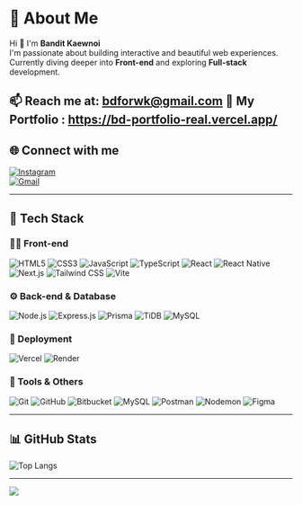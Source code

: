 # 💫 About Me

Hi 👋 I'm **Bandit Kaewnoi**  
I'm passionate about building interactive and beautiful web experiences.  
Currently diving deeper into **Front-end** and exploring **Full-stack** development.  

📫 Reach me at: **[bdforwk@gmail.com](mailto:bdforwk@gmail.com)**
📰 My Portfolio : https://bd-portfolio-real.vercel.app/
---

## 🌐 Connect with me

[![Instagram](https://img.shields.io/badge/Instagram-%23E4405F.svg?style=for-the-badge&logo=Instagram&logoColor=white)](https://instagram.com/pramtbt)  
[![Gmail](https://img.shields.io/badge/Gmail-D14836?style=for-the-badge&logo=gmail&logoColor=white)](mailto:bdforwk@gmail.com)

---

## 🧰 Tech Stack

### 👨‍💻 Front-end
![HTML5](https://img.shields.io/badge/HTML5-%23E34F26.svg?style=for-the-badge&logo=html5&logoColor=white) ![CSS3](https://img.shields.io/badge/CSS3-%231572B6.svg?style=for-the-badge&logo=css3&logoColor=white) ![JavaScript](https://img.shields.io/badge/JavaScript-%23323330.svg?style=for-the-badge&logo=javascript&logoColor=%23F7DF1E) ![TypeScript](https://img.shields.io/badge/TypeScript-%23007ACC.svg?style=for-the-badge&logo=typescript&logoColor=white) ![React](https://img.shields.io/badge/React-%2320232a.svg?style=for-the-badge&logo=react&logoColor=%2361DAFB) ![React Native](https://img.shields.io/badge/React_Native-%2320232a.svg?style=for-the-badge&logo=react&logoColor=%2361DAFB) ![Next.js](https://img.shields.io/badge/Next.js-black?style=for-the-badge&logo=next.js&logoColor=white) ![Tailwind CSS](https://img.shields.io/badge/TailwindCSS-%2338B2AC.svg?style=for-the-badge&logo=tailwind-css&logoColor=white) ![Vite](https://img.shields.io/badge/Vite-%23646CFF.svg?style=for-the-badge&logo=vite&logoColor=white)

### ⚙️ Back-end & Database
![Node.js](https://img.shields.io/badge/Node.js-6DA55F?style=for-the-badge&logo=node.js&logoColor=white) ![Express.js](https://img.shields.io/badge/Express.js-%23404d59.svg?style=for-the-badge&logo=express&logoColor=%2361DAFB) ![Prisma](https://img.shields.io/badge/Prisma-3982CE?style=for-the-badge&logo=Prisma&logoColor=white) ![TiDB](https://img.shields.io/badge/TiDB-CC1F2F?style=for-the-badge&logo=tidb&logoColor=white) ![MySQL](https://img.shields.io/badge/mysql-4479A1.svg?style=for-the-badge&logo=mysql&logoColor=white)

### 🚀 Deployment
![Vercel](https://img.shields.io/badge/Vercel-%23000000.svg?style=for-the-badge&logo=vercel&logoColor=white) ![Render](https://img.shields.io/badge/Render-%2346E3B7.svg?style=for-the-badge&logo=render&logoColor=white)

### 🧰 Tools & Others
![Git](https://img.shields.io/badge/Git-%23F05033.svg?style=for-the-badge&logo=git&logoColor=white) ![GitHub](https://img.shields.io/badge/GitHub-%23121011.svg?style=for-the-badge&logo=github&logoColor=white) ![Bitbucket](https://img.shields.io/badge/Bitbucket-%230047B3.svg?style=for-the-badge&logo=bitbucket&logoColor=white) ![MySQL](https://img.shields.io/badge/MySQL-4479A1.svg?style=for-the-badge&logo=mysql&logoColor=white) ![Postman](https://img.shields.io/badge/Postman-FF6C37?style=for-the-badge&logo=postman&logoColor=white) ![Nodemon](https://img.shields.io/badge/Nodemon-%23323330.svg?style=for-the-badge&logo=nodemon&logoColor=%BBDEAD) ![Figma](https://img.shields.io/badge/Figma-%23F24E1E.svg?style=for-the-badge&logo=figma&logoColor=white)

---

## 📊 GitHub Stats

![Top Langs](https://github-readme-stats.vercel.app/api/top-langs/?username=pramebt&layout=compact&theme=default&hide_border=false)

---

[![](https://visitcount.itsvg.in/api?id=pramebt&icon=0&color=0)](https://visitcount.itsvg.in)
